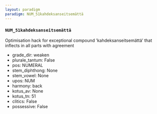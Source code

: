 ```yaml
---
layout: paradigm
paradigm: NUM_51kahdeksanseitsemättä
---
```

### ` NUM_51kahdeksanseitsemättä `

Optimisation hack for exceptional compound ’kahdeksanseitsemättä’ that inflects in all parts with agreement
* grade_dir: weaken
* plurale_tantum: False
* pos: NUMERAL
* stem_diphthong: None
* stem_vowel: None
* upos: NUM
* harmony: back
* kotus_av: None
* kotus_tn: 51
* clitics: False
* possessive: False
